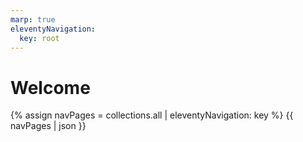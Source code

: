 ```yaml
---
marp: true
eleventyNavigation:
  key: root
---
```


# Welcome

{% assign navPages = collections.all | eleventyNavigation: key %}
{{ navPages | json }}

